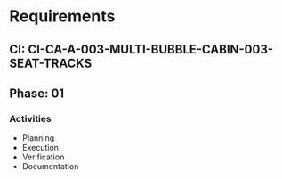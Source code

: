 # Requirements

## CI: CI-CA-A-003-MULTI-BUBBLE-CABIN-003-SEAT-TRACKS
## Phase: 01

### Activities
- Planning
- Execution
- Verification
- Documentation
